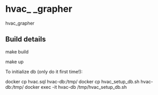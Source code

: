 # hvac_ _grapher

hvac_grapher

## Build details

make build

make up

To initialize db (only do it first time!):

docker cp hvac.sql hvac-db:/tmp/
docker cp hvac_setup_db.sh hvac-db:/tmp/
docker exec -it hvac-db /tmp/hvac_setup_db.sh
